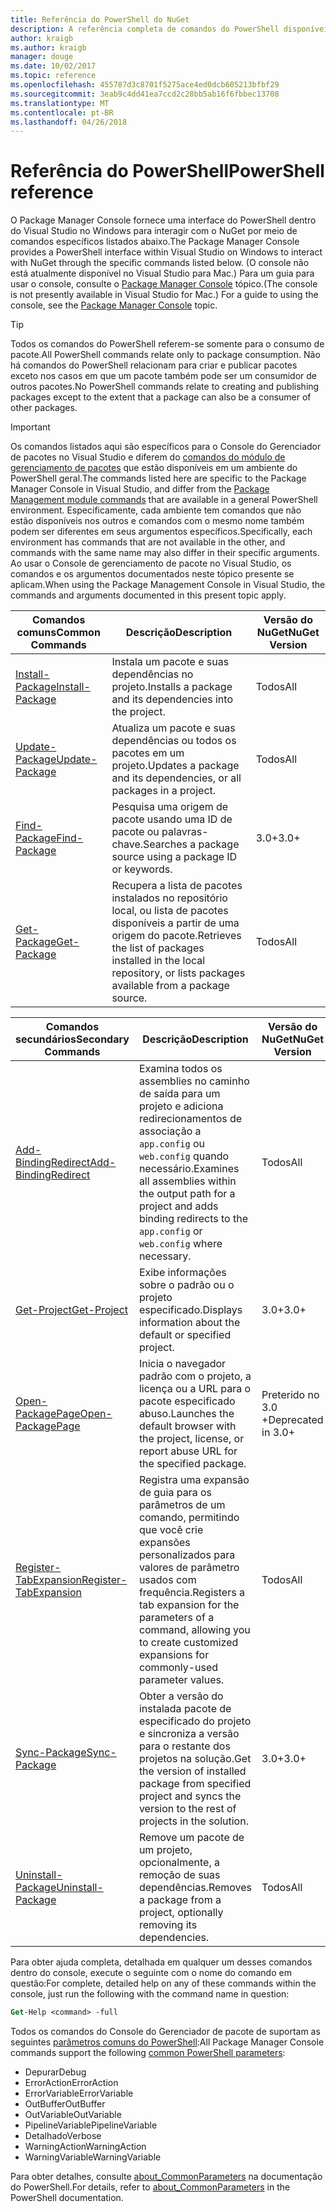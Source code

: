 ```yaml
---
title: Referência do PowerShell do NuGet
description: A referência completa de comandos do PowerShell disponíveis no Console do Gerenciador de pacotes do NuGet no Visual Studio.
author: kraigb
ms.author: kraigb
manager: douge
ms.date: 10/02/2017
ms.topic: reference
ms.openlocfilehash: 455787d3c8701f5275ace4ed0dcb605213bfbf29
ms.sourcegitcommit: 3eab9c4dd41ea7ccd2c28bb5ab16f6fbbec13708
ms.translationtype: MT
ms.contentlocale: pt-BR
ms.lasthandoff: 04/26/2018
---
```

# <a name="powershell-reference"></a><span data-ttu-id="34858-103">Referência do PowerShell</span><span class="sxs-lookup"><span data-stu-id="34858-103">PowerShell reference</span></span>

<span data-ttu-id="34858-104">O Package Manager Console fornece uma interface do PowerShell dentro do Visual Studio no Windows para interagir com o NuGet por meio de comandos específicos listados abaixo.</span><span class="sxs-lookup"><span data-stu-id="34858-104">The Package Manager Console provides a PowerShell interface within Visual Studio on Windows to interact with NuGet through the specific commands listed below.</span></span> <span data-ttu-id="34858-105">(O console não está atualmente disponível no Visual Studio para Mac.) Para um guia para usar o console, consulte o [Package Manager Console](../tools/package-manager-console.md) tópico.</span><span class="sxs-lookup"><span data-stu-id="34858-105">(The console is not presently available in Visual Studio for Mac.) For a guide to using the console, see the [Package Manager Console](../tools/package-manager-console.md) topic.</span></span>

> [!Tip]
> <span data-ttu-id="34858-106">Todos os comandos do PowerShell referem-se somente para o consumo de pacote.</span><span class="sxs-lookup"><span data-stu-id="34858-106">All PowerShell commands relate only to package consumption.</span></span> <span data-ttu-id="34858-107">Não há comandos do PowerShell relacionam para criar e publicar pacotes exceto nos casos em que um pacote também pode ser um consumidor de outros pacotes.</span><span class="sxs-lookup"><span data-stu-id="34858-107">No PowerShell commands relate to creating and publishing packages except to the extent that a package can also be a consumer of other packages.</span></span>

> [!Important]
> <span data-ttu-id="34858-108">Os comandos listados aqui são específicos para o Console do Gerenciador de pacotes no Visual Studio e diferem do [comandos do módulo de gerenciamento de pacotes](/powershell/module/packagemanagement/?view=powershell-6) que estão disponíveis em um ambiente do PowerShell geral.</span><span class="sxs-lookup"><span data-stu-id="34858-108">The commands listed here are specific to the Package Manager Console in Visual Studio, and differ from the [Package Management module commands](/powershell/module/packagemanagement/?view=powershell-6) that are available in a general PowerShell environment.</span></span> <span data-ttu-id="34858-109">Especificamente, cada ambiente tem comandos que não estão disponíveis nos outros e comandos com o mesmo nome também podem ser diferentes em seus argumentos específicos.</span><span class="sxs-lookup"><span data-stu-id="34858-109">Specifically, each environment has commands that are not available in the other, and commands with the same name may also differ in their specific arguments.</span></span> <span data-ttu-id="34858-110">Ao usar o Console de gerenciamento de pacote no Visual Studio, os comandos e os argumentos documentados neste tópico presente se aplicam.</span><span class="sxs-lookup"><span data-stu-id="34858-110">When using the Package Management Console in Visual Studio, the commands and arguments documented in this present topic apply.</span></span>

| <span data-ttu-id="34858-111">Comandos comuns</span><span class="sxs-lookup"><span data-stu-id="34858-111">Common Commands</span></span> | <span data-ttu-id="34858-112">Descrição</span><span class="sxs-lookup"><span data-stu-id="34858-112">Description</span></span> | <span data-ttu-id="34858-113">Versão do NuGet</span><span class="sxs-lookup"><span data-stu-id="34858-113">NuGet Version</span></span> |
| --- | --- | --- |
| [<span data-ttu-id="34858-114">Install-Package</span><span class="sxs-lookup"><span data-stu-id="34858-114">Install-Package</span></span>](ps-ref-install-package.md) | <span data-ttu-id="34858-115">Instala um pacote e suas dependências no projeto.</span><span class="sxs-lookup"><span data-stu-id="34858-115">Installs a package and its dependencies into the project.</span></span> | <span data-ttu-id="34858-116">Todos</span><span class="sxs-lookup"><span data-stu-id="34858-116">All</span></span> |
| [<span data-ttu-id="34858-117">Update-Package</span><span class="sxs-lookup"><span data-stu-id="34858-117">Update-Package</span></span>](ps-ref-update-package.md) | <span data-ttu-id="34858-118">Atualiza um pacote e suas dependências ou todos os pacotes em um projeto.</span><span class="sxs-lookup"><span data-stu-id="34858-118">Updates a package and its dependencies, or all packages in a project.</span></span> | <span data-ttu-id="34858-119">Todos</span><span class="sxs-lookup"><span data-stu-id="34858-119">All</span></span> |
| [<span data-ttu-id="34858-120">Find-Package</span><span class="sxs-lookup"><span data-stu-id="34858-120">Find-Package</span></span>](ps-ref-find-package.md) | <span data-ttu-id="34858-121">Pesquisa uma origem de pacote usando uma ID de pacote ou palavras-chave.</span><span class="sxs-lookup"><span data-stu-id="34858-121">Searches a package source using a package ID or keywords.</span></span> | <span data-ttu-id="34858-122">3.0+</span><span class="sxs-lookup"><span data-stu-id="34858-122">3.0+</span></span> |
| [<span data-ttu-id="34858-123">Get-Package</span><span class="sxs-lookup"><span data-stu-id="34858-123">Get-Package</span></span>](ps-ref-get-package.md) | <span data-ttu-id="34858-124">Recupera a lista de pacotes instalados no repositório local, ou lista de pacotes disponíveis a partir de uma origem do pacote.</span><span class="sxs-lookup"><span data-stu-id="34858-124">Retrieves the list of packages installed in the local repository, or lists packages available from a package source.</span></span> | <span data-ttu-id="34858-125">Todos</span><span class="sxs-lookup"><span data-stu-id="34858-125">All</span></span> |

| <span data-ttu-id="34858-126">Comandos secundários</span><span class="sxs-lookup"><span data-stu-id="34858-126">Secondary Commands</span></span> | <span data-ttu-id="34858-127">Descrição</span><span class="sxs-lookup"><span data-stu-id="34858-127">Description</span></span> | <span data-ttu-id="34858-128">Versão do NuGet</span><span class="sxs-lookup"><span data-stu-id="34858-128">NuGet Version</span></span> |
| --- | --- | --- |
| [<span data-ttu-id="34858-129">Add-BindingRedirect</span><span class="sxs-lookup"><span data-stu-id="34858-129">Add-BindingRedirect</span></span>](ps-ref-add-bindingredirect.md) | <span data-ttu-id="34858-130">Examina todos os assemblies no caminho de saída para um projeto e adiciona redirecionamentos de associação a `app.config` ou `web.config` quando necessário.</span><span class="sxs-lookup"><span data-stu-id="34858-130">Examines all assemblies within the output path for a project and adds binding redirects to the `app.config` or `web.config` where necessary.</span></span> | <span data-ttu-id="34858-131">Todos</span><span class="sxs-lookup"><span data-stu-id="34858-131">All</span></span> |
| [<span data-ttu-id="34858-132">Get-Project</span><span class="sxs-lookup"><span data-stu-id="34858-132">Get-Project</span></span>](ps-ref-get-project.md) | <span data-ttu-id="34858-133">Exibe informações sobre o padrão ou o projeto especificado.</span><span class="sxs-lookup"><span data-stu-id="34858-133">Displays information about the default or specified project.</span></span> | <span data-ttu-id="34858-134">3.0+</span><span class="sxs-lookup"><span data-stu-id="34858-134">3.0+</span></span> |
| [<span data-ttu-id="34858-135">Open-PackagePage</span><span class="sxs-lookup"><span data-stu-id="34858-135">Open-PackagePage</span></span>](ps-ref-open-packagepage.md) | <span data-ttu-id="34858-136">Inicia o navegador padrão com o projeto, a licença ou a URL para o pacote especificado abuso.</span><span class="sxs-lookup"><span data-stu-id="34858-136">Launches the default browser with the project, license, or report abuse URL for the specified package.</span></span> | <span data-ttu-id="34858-137">Preterido no 3.0 +</span><span class="sxs-lookup"><span data-stu-id="34858-137">Deprecated in 3.0+</span></span> |
| [<span data-ttu-id="34858-138">Register-TabExpansion</span><span class="sxs-lookup"><span data-stu-id="34858-138">Register-TabExpansion</span></span>](ps-ref-register-tabexpansion.md) | <span data-ttu-id="34858-139">Registra uma expansão de guia para os parâmetros de um comando, permitindo que você crie expansões personalizados para valores de parâmetro usados com frequência.</span><span class="sxs-lookup"><span data-stu-id="34858-139">Registers a tab expansion for the parameters of a command, allowing you to create customized expansions for commonly-used parameter values.</span></span> | <span data-ttu-id="34858-140">Todos</span><span class="sxs-lookup"><span data-stu-id="34858-140">All</span></span> |
| [<span data-ttu-id="34858-141">Sync-Package</span><span class="sxs-lookup"><span data-stu-id="34858-141">Sync-Package</span></span>](ps-ref-sync-package.md) | <span data-ttu-id="34858-142">Obter a versão do instalada pacote de especificado do projeto e sincroniza a versão para o restante dos projetos na solução.</span><span class="sxs-lookup"><span data-stu-id="34858-142">Get the version of installed package from specified project and syncs the version to the rest of projects in the solution.</span></span> | <span data-ttu-id="34858-143">3.0+</span><span class="sxs-lookup"><span data-stu-id="34858-143">3.0+</span></span> |
| [<span data-ttu-id="34858-144">Uninstall-Package</span><span class="sxs-lookup"><span data-stu-id="34858-144">Uninstall-Package</span></span>](ps-ref-uninstall-package.md) | <span data-ttu-id="34858-145">Remove um pacote de um projeto, opcionalmente, a remoção de suas dependências.</span><span class="sxs-lookup"><span data-stu-id="34858-145">Removes a package from a project, optionally removing its dependencies.</span></span> | <span data-ttu-id="34858-146">Todos</span><span class="sxs-lookup"><span data-stu-id="34858-146">All</span></span> |

<span data-ttu-id="34858-147">Para obter ajuda completa, detalhada em qualquer um desses comandos dentro do console, execute o seguinte com o nome do comando em questão:</span><span class="sxs-lookup"><span data-stu-id="34858-147">For complete, detailed help on any of these commands within the console, just run the following with the command name in question:</span></span>

```ps
Get-Help <command> -full
```

<span data-ttu-id="34858-148">Todos os comandos do Console do Gerenciador de pacote de suportam as seguintes [parâmetros comuns do PowerShell](http://go.microsoft.com/fwlink/?LinkID=113216):</span><span class="sxs-lookup"><span data-stu-id="34858-148">All Package Manager Console commands support the following [common PowerShell parameters](http://go.microsoft.com/fwlink/?LinkID=113216):</span></span>

- <span data-ttu-id="34858-149">Depurar</span><span class="sxs-lookup"><span data-stu-id="34858-149">Debug</span></span>
- <span data-ttu-id="34858-150">ErrorAction</span><span class="sxs-lookup"><span data-stu-id="34858-150">ErrorAction</span></span>
- <span data-ttu-id="34858-151">ErrorVariable</span><span class="sxs-lookup"><span data-stu-id="34858-151">ErrorVariable</span></span>
- <span data-ttu-id="34858-152">OutBuffer</span><span class="sxs-lookup"><span data-stu-id="34858-152">OutBuffer</span></span>
- <span data-ttu-id="34858-153">OutVariable</span><span class="sxs-lookup"><span data-stu-id="34858-153">OutVariable</span></span>
- <span data-ttu-id="34858-154">PipelineVariable</span><span class="sxs-lookup"><span data-stu-id="34858-154">PipelineVariable</span></span>
- <span data-ttu-id="34858-155">Detalhado</span><span class="sxs-lookup"><span data-stu-id="34858-155">Verbose</span></span>
- <span data-ttu-id="34858-156">WarningAction</span><span class="sxs-lookup"><span data-stu-id="34858-156">WarningAction</span></span>
- <span data-ttu-id="34858-157">WarningVariable</span><span class="sxs-lookup"><span data-stu-id="34858-157">WarningVariable</span></span>

<span data-ttu-id="34858-158">Para obter detalhes, consulte [about_CommonParameters](http://go.microsoft.com/fwlink/?LinkID=113216) na documentação do PowerShell.</span><span class="sxs-lookup"><span data-stu-id="34858-158">For details, refer to [about_CommonParameters](http://go.microsoft.com/fwlink/?LinkID=113216) in the PowerShell documentation.</span></span>
